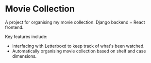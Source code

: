 # Movie Collection

A project for organising my movie collection. Django backend + React frontend.

Key features include:

- Interfacing with Letterboxd to keep track of what's been watched.
- Automatically organising movie collection based on shelf and case dimensions.
